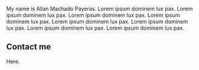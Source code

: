 My name is Allan Machado Payeras. Lorem ipsum dominem lux pax. Lorem ipsum dominem lux pax. Lorem ipsum dominem lux pax. Lorem ipsum dominem lux pax. Lorem ipsum dominem lux pax. Lorem ipsum dominem lux pax. Lorem ipsum dominem lux pax. Lorem ipsum dominem lux pax.

## Contact me

Here.